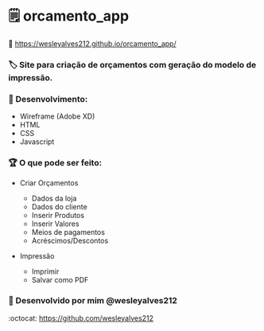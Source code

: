 # :spiral_notepad: orcamento_app

:link: https://wesleyalves212.github.io/orcamento_app/

### :label: Site para criação de orçamentos com geração do modelo de impressão.

### :pushpin:	Desenvolvimento: 

* Wireframe (Adobe XD)
* HTML
* CSS
* Javascript

### :trophy:  O que pode ser feito:

* Criar Orçamentos

  * Dados da loja
  * Dados do cliente
  * Inserir Produtos
  * Inserir Valores
  * Meios de pagamentos
  * Acréscimos/Descontos
  
* Impressão
  * Imprimir
  * Salvar como PDF
  
### :construction:	Desenvolvido por mim @wesleyalves212
:octocat:	https://github.com/wesleyalves212
